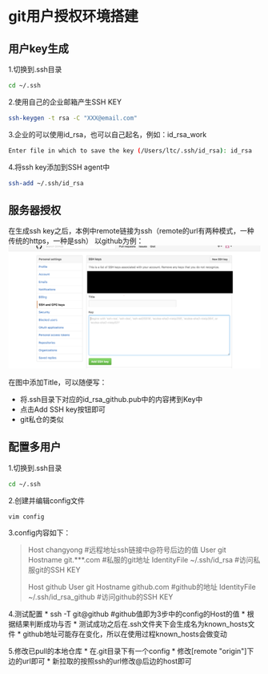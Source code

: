 # git用户授权环境搭建

## 用户key生成

1.切换到.ssh目录
``` bash
cd ~/.ssh
```

2.使用自己的企业邮箱产生SSH KEY
``` bash
ssh-keygen -t rsa -C "XXX@email.com"
```

3.企业的可以使用id_rsa，也可以自己起名，例如：id_rsa_work
``` bash
Enter file in which to save the key (/Users/ltc/.ssh/id_rsa): id_rsa
```

4.将ssh key添加到SSH agent中
``` bash
ssh-add ~/.ssh/id_rsa
```

## 服务器授权
在生成ssh key之后，本例中remote链接为ssh（remote的url有两种模式，一种传统的https，一种是ssh）
以github为例：
![](./images/ssh-key.png)

在图中添加Title，可以随便写： 
* 将.ssh目录下对应的id_rsa_github.pub中的内容拷到Key中
* 点击Add SSH key按钮即可
* git私仓的类似

## 配置多用户

1.切换到.ssh目录
``` bash
cd ~/.ssh
```

2.创建并编辑config文件
``` bash
vim config
```

3.config内容如下：
> Host changyong	#远程地址ssh链接中@符号后边的值
> User git
> Hostname git.***.com  #私服的git地址
> IdentityFile ~/.ssh/id_rsa  #访问私服git的SSH KEY
> 
> Host github
> User git
> Hostname github.com #github的地址
> IdentityFile ~/.ssh/id_rsa_github  #访问github的SSH KEY

4.测试配置
	* ssh -T git@github	#github值即为3步中的config的Host的值
	* 根据结果判断成功与否
	* 测试成功之后在.ssh文件夹下会生成名为known_hosts文件
	* github地址可能存在变化，所以在使用过程known_hosts会做变动
	
5.修改已pull的本地仓库
	* 在.git目录下有一个config
	* 修改[remote "origin"]下边的url即可
	* 新拉取的按照ssh的url修改@后边的host即可



